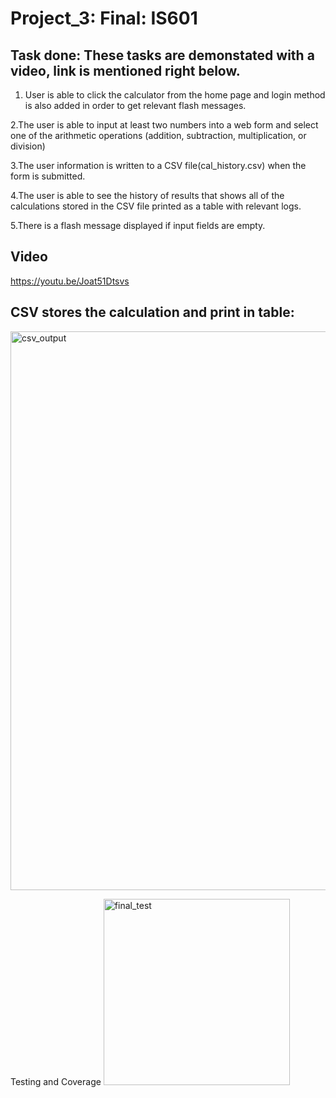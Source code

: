 # Project_3: Final: IS601
## Task done: These tasks are demonstated with a video, link is mentioned right below.
1. User is able to click the calculator from the home page and login method is also added in order to get relevant flash messages.

2.The user is able to input at least two numbers into a web form and select one of the arithmetic operations (addition, subtraction, multiplication, or division)

3.The user information is written to a CSV file(cal_history.csv) when the form is submitted.

4.The user is able to see the history of  results  that shows all of the calculations stored in the CSV file printed as a table with relevant logs.

5.There is a flash message displayed if input fields are empty.

## Video
https://youtu.be/Joat51Dtsvs

## CSV stores the calculation and print in table:
<img width="894" alt="csv_output" src="https://user-images.githubusercontent.com/90499269/146449671-de864b8d-5e3c-469b-a17e-9dc06ae753b3.png">


Testing and Coverage
<img width="298" alt="final_test" src="https://user-images.githubusercontent.com/90499269/146450077-3d1bfa00-9cfc-4d5c-80cc-b9c5a785cdfd.png">



